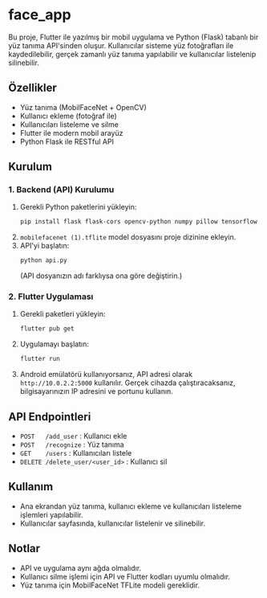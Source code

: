 # face_app

Bu proje, Flutter ile yazılmış bir mobil uygulama ve Python (Flask) tabanlı bir yüz tanıma API'sinden oluşur. Kullanıcılar sisteme yüz fotoğrafları ile kaydedilebilir, gerçek zamanlı yüz tanıma yapılabilir ve kullanıcılar listelenip silinebilir.

## Özellikler
- Yüz tanıma (MobilFaceNet + OpenCV)
- Kullanıcı ekleme (fotoğraf ile)
- Kullanıcıları listeleme ve silme
- Flutter ile modern mobil arayüz
- Python Flask ile RESTful API

## Kurulum

### 1. Backend (API) Kurulumu
1. Gerekli Python paketlerini yükleyin:
   ```bash
   pip install flask flask-cors opencv-python numpy pillow tensorflow
   ```
2. `mobilefacenet (1).tflite` model dosyasını proje dizinine ekleyin.
3. API'yi başlatın:
   ```bash
   python api.py
   ```
   (API dosyanızın adı farklıysa ona göre değiştirin.)

### 2. Flutter Uygulaması
1. Gerekli paketleri yükleyin:
   ```bash
   flutter pub get
   ```
2. Uygulamayı başlatın:
   ```bash
   flutter run
   ```
3. Android emülatörü kullanıyorsanız, API adresi olarak `http://10.0.2.2:5000` kullanılır. Gerçek cihazda çalıştıracaksanız, bilgisayarınızın IP adresini ve portunu kullanın.

## API Endpointleri
- `POST   /add_user`      : Kullanıcı ekle
- `POST   /recognize`     : Yüz tanıma
- `GET    /users`         : Kullanıcıları listele
- `DELETE /delete_user/<user_id>` : Kullanıcı sil

## Kullanım
- Ana ekrandan yüz tanıma, kullanıcı ekleme ve kullanıcıları listeleme işlemleri yapılabilir.
- Kullanıcılar sayfasında, kullanıcılar listelenir ve silinebilir.

## Notlar
- API ve uygulama aynı ağda olmalıdır.
- Kullanıcı silme işlemi için API ve Flutter kodları uyumlu olmalıdır.
- Yüz tanıma için MobilFaceNet TFLite modeli gereklidir.


